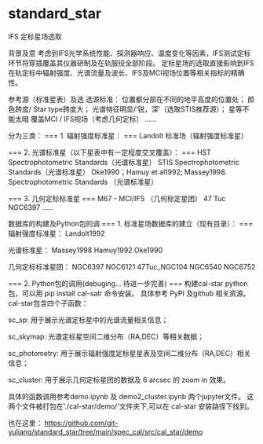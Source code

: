 # standard_star
IFS 定标星场选取

背景及意
考虑到IFS光学系统性能、探测器响应、温度变化等因素，IFS测试定标环节将穿插覆盖其仪器研制及在轨服役全部阶段。 定标星场的选取直接影响到IFS在轨定标中辐射强度、光谱流量及波长、IFS及MCI视场位置等相关指标的精确性。

参考源（标准星表）及选
选源标准：
位置都分部在不同的地平高度的位置处；
颜色跨度/ Star type跨度大；
光谱特征明显/‘锐，深’（选取STIS推荐源）；
星等不能太暗
覆盖MCI / IFS视场（考虑几何定标）
......

分为三类：
=== 1. 辐射强度标准星： ===
Landolt 标准场（辐射强度标准星）

=== 2. 光谱标准星（以下星表中有一定程度交叉覆盖）： ===
HST Spectrophotometric Standards（光谱标准星）
STIS Spectrophotometric Standards（光谱标准星）
Oke1990；Hamuy et al1992; Massey1998. Spectrophotometric Standards （光谱标准星）


=== 3. 几何定标标准星 ===
M67 - MCI/IFS （几何标定星团）
47 Tuc
NGC6397
......


数据库的构建及Python包的调
=== 1. 标准星场数据库的建立（现有目录）： ===
辐射强度标准星：
Landolt1992

光谱标准星：
Massey1998
Hamuy1992
Oke1990


几何定标标准星团：
NGC6397
NGC6121
47Tuc_NGC104
NGC6540
NGC6752


=== 2. Python包的调用(debuging... 待进一步完善) ===
构建cal-star python 包，可以用 pip install cal-satr 命令安装。 具体参考 PyPI 及github 相关资源。 cal-star包含四个子函数：


sc_sp: 用于展示光谱定标星中的光谱流量相关信息；


sc_skymap: 光谱定标星空间二维分布（RA,DEC）等相关数据；


sc_photometry: 用于展示辐射强度定标星星表及空间二维分布（RA,DEC）相关信息；


sc_cluster: 用于展示几何定标星团的数据及 6 arcsec 的 zoom in 效果。


具体的函数调用参考demo.ipynb 及 demo2_cluster.ipynb 两个jupyter文件。 这两个文件被打包在'./cal-star/demo/'文件夹下,可以在 cal-star 安装路径下找到。

也在这里：
https://github.com/git-yuliang/standard_star/tree/main/spec_cal/src/cal_star/demo
